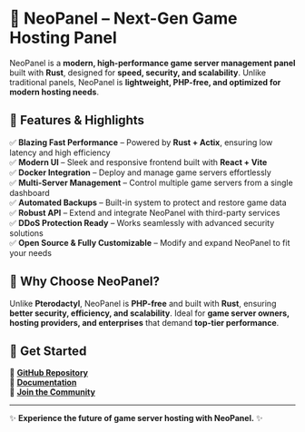 # 🚀 NeoPanel – Next-Gen Game Hosting Panel

NeoPanel is a **modern, high-performance game server management panel** built with **Rust**, designed for **speed, security, and scalability**. Unlike traditional panels, NeoPanel is **lightweight, PHP-free, and optimized for modern hosting needs**.

## 🌟 Features & Highlights
✅ **Blazing Fast Performance** – Powered by **Rust + Actix**, ensuring low latency and high efficiency  
✅ **Modern UI** – Sleek and responsive frontend built with **React + Vite**  
✅ **Docker Integration** – Deploy and manage game servers effortlessly  
✅ **Multi-Server Management** – Control multiple game servers from a single dashboard  
✅ **Automated Backups** – Built-in system to protect and restore game data  
✅ **Robust API** – Extend and integrate NeoPanel with third-party services  
✅ **DDoS Protection Ready** – Works seamlessly with advanced security solutions  
✅ **Open Source & Fully Customizable** – Modify and expand NeoPanel to fit your needs  

## 🚀 Why Choose NeoPanel?
Unlike **Pterodactyl**, NeoPanel is **PHP-free** and built with **Rust**, ensuring **better security, efficiency, and scalability**. Ideal for **game server owners, hosting providers, and enterprises** that demand **top-tier performance**.

## 📌 Get Started
🔗 **[GitHub Repository](#)**  
📖 **[Documentation](#)**  
💬 **[Join the Community](#)**  

---
✨ **Experience the future of game server hosting with NeoPanel.** ✨
